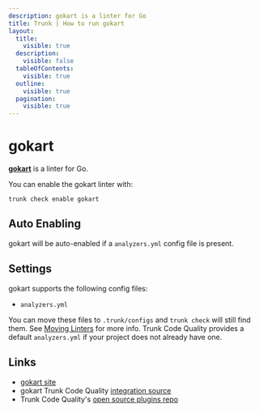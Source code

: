 ```yaml
---
description: gokart is a linter for Go
title: Trunk | How to run gokart
layout:
  title:
    visible: true
  description:
    visible: false
  tableOfContents:
    visible: true
  outline:
    visible: true
  pagination:
    visible: true
---
```


# gokart

[**gokart**](https://github.com/praetorian-inc/gokart) is a linter for Go.

You can enable the gokart linter with:

```shell
trunk check enable gokart
```

## Auto Enabling

gokart will be auto-enabled if a `analyzers.yml` config file is present.

## Settings

gokart supports the following config files:
* `analyzers.yml`

You can move these files to `.trunk/configs` and `trunk check` will still find them. See [Moving Linters](../configure-linters.md#moving-linters) for more info.
Trunk Code Quality provides a default `analyzers.yml` if your project does not already have one.



## Links

- [gokart site](https://github.com/praetorian-inc/gokart)
- gokart Trunk Code Quality [integration source](https://github.com/trunk-io/plugins/tree/main/linters/gokart)
- Trunk Code Quality's [open source plugins repo](https://github.com/trunk-io/plugins/tree/main)
